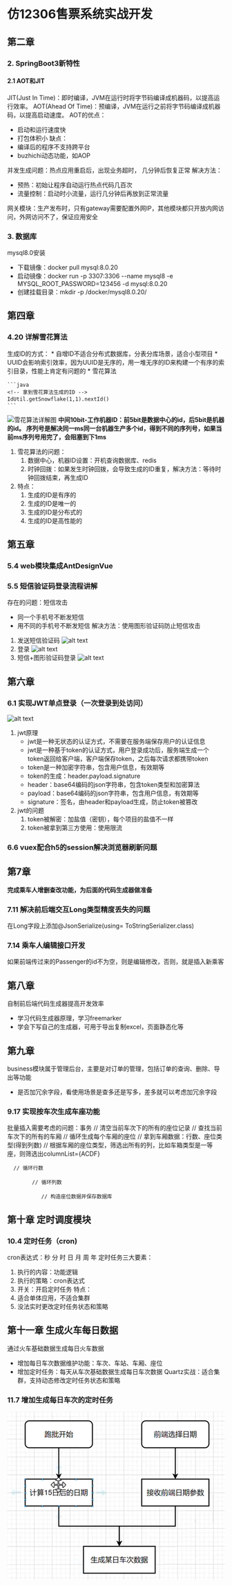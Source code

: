 # 仿12306售票系统实战开发
## 第二章
### 2. SpringBoot3新特性
#### 2.1 AOT和JIT
JIT(Just In Time)：即时编译，JVM在运行时将字节码编译成机器码，以提高运行效率。
AOT(Ahead Of Time)：预编译，JVM在运行之前将字节码编译成机器码，以提高启动速度。
AOT的优点：
* 启动和运行速度快
* 打包体积小
缺点：
* 编译后的程序不支持跨平台
* buzhichi动态功能，如AOP

并发生成问题：热点应用重启后，出现业务超时， 几分钟后恢复正常
解决方法：
* 预热：初始让程序自动运行热点代码几百次
* 流量控制：启动时小流量，运行几分钟后再放到正常流量
  
网关模块：生产发布时，只有gateway需要配置外网IP，其他模块都只开放内网访问，外网访问不了，保证应用安全

### 3. 数据库
mysql8.0安装
* 下载镜像：docker pull mysql:8.0.20
* 启动镜像：docker run -p 3307:3306 --name mysql8 -e MYSQL_ROOT_PASSWORD=123456 -d mysql:8.0.20
* 创建挂载目录：mkdir -p /docker/mysql8.0.20/


## 第四章
### 4.20 详解雪花算法
生成ID的方式：
    * 自增ID不适合分布式数据库，分表分库场景，适合小型项目
    * UUID会影响索引效率，因为UUID是无序的，用一堆无序的ID来构建一个有序的索引目录，性能上肯定有问题的
    * 雪花算法 

    ```java
    <!-- 拿到雪花算法生成的ID -->
    IdUtil.getSnowflake(1,1).nextId()
    ```

![雪花算法详解图](./img/1.png)
**中间10bit-工作机器ID：前5bit是数据中心的id，后5bit是机器的id。 序列号是解决同一ms同一台机器生产多个id，得到不同的序列号，如果当前ms序列号用完了，会阻塞到下1ms**

1. 雪花算法的问题： 
   1. 数据中心，机器ID设置：开机查询数据库、redis
   2. 时钟回拨：如果发生时钟回拨，会导致生成的ID重复，解决方法：等待时钟回拨结束，再生成ID 
2. 特点：
   1. 生成的ID是有序的
   2. 生成的ID是唯一的
   3. 生成的ID是分布式的
   4. 生成的ID是高性能的
   
## 第五章
### 5.4 web模块集成AntDesignVue

### 5.5 短信验证码登录流程讲解
存在的问题：短信攻击
* 同一个手机号不断发短信
* 用不同的手机号不断发短信
解决方法：使用图形验证码防止短信攻击
1. 发送短信验证码
   ![alt text](./img/2.png)
2. 登录
![alt text](img/3.png)
3. 短信+图形验证码登录
![alt text](img/4.png)

## 第六章
### 6.1 实现JWT单点登录（一次登录到处访问）
![alt text](./img/5.png)
1. jwt原理
   * jwt是一种无状态的认证方式，不需要在服务端保存用户的认证信息
   * jwt是一种基于token的认证方式，用户登录成功后，服务端生成一个token返回给客户端，客户端保存token，之后每次请求都携带token
   * token是一种加密字符串，包含用户信息，有效期等
   * token的生成：header.payload.signature
   * header：base64编码的json字符串，包含token类型和加密算法
   * payload：base64编码的json字符串，包含用户信息，有效期等
   * signature：签名，由header和payload生成，防止token被篡改
2. jwt的问题
   1. token被解密：加盐值（密钥），每个项目的盐值不一样
   2. token被拿到第三方使用：使用限流

### 6.6 vuex配合h5的session解决浏览器刷新问题

## 第7章
**完成乘车人增删查改功能，为后面的代码生成器做准备**
### 7.11 解决前后端交互Long类型精度丢失的问题
在Long字段上添加@JsonSerialize(using= ToStringSerializer.class)

### 7.14 乘车人编辑接口开发
如果前端传过来的Passenger的id不为空，则是编辑修改，否则，就是插入新乘客

## 第八章
自制前后端代码生成器提高开发效率
* 学习代码生成器原理，学习freemarker
* 学会下写自己的生成器，可用于导出复制excel，页面静态化等

## 第九章
business模块属于管理后台，主要是对订单的管理，包括订单的查询、删除、导出等功能

* 是否加冗余字段，看使用场景是查多还是写多，差多就可以考虑加冗余字段

### 9.17 实现按车次生成车座功能
批量插入需要考虑的问题：事务 
   // 清空当前车次下的所有的座位记录 
   // 查找当前车次下的所有的车厢 
   // 循环生成每个车厢的座位 
      // 拿到车厢数据：行数、座位类型(得到列数) 
      // 根据车厢的座位类型，筛选出所有的列，比如车箱类型是一等座，则筛选出columnList={ACDF}
      
      // 循环行数
         
            // 循环列数
            
               // 构造座位数据并保存数据库
               
## 第十章 定时调度模块
### 10.4 定时任务（cron)
cron表达式：秒 分 时 日 月 周 年
定时任务三大要素：
   1. 执行的内容：功能逻辑
   2. 执行的策略：cron表达式
   3. 开关：开启定时任务
特点：
   1. 适合单体应用，不适合集群
   2. 没法实时更改定时任务状态和策略

## 第十一章 生成火车每日数据
通过火车基础数据生成每日火车数据
* 增加每日车次数据维护功能：车次、车站、车厢、座位
* 增加定时任务：每天从车次基础数据生成每日车次数据
 Quartz实战：适合集群，支持动态修改定时任务状态和策略
 ### 11.7 增加生成每日车次的定时任务
 ![alt text](./img/7.png)
